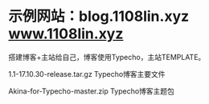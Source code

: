 # 示例网站：blog.1108lin.xyz www.1108lin.xyz

搭建博客+主站给自己，博客使用Typecho，主站TEMPLATE。

1.1-17.10.30-release.tar.gz Typecho博客主要文件

Akina-for-Typecho-master.zip Typecho博客主题包
